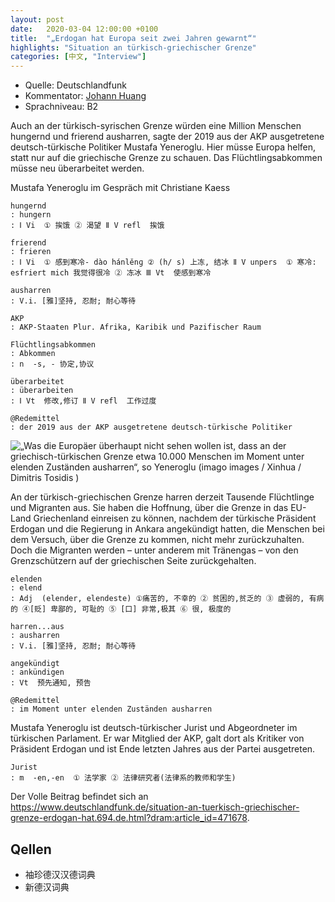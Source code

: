 ```yaml
---
layout: post
date:   2020-03-04 12:00:00 +0100
title:  "„Erdogan hat Europa seit zwei Jahren gewarnt“"
highlights: "Situation an türkisch-griechischer Grenze"
categories: [中文, "Interview"]
---
```


- Quelle: Deutschlandfunk
- Kommentator: [Johann Huang](http://www.johannhuang.com/)
- Sprachniveau: B2


Auch an der türkisch-syrischen Grenze würden eine Million Menschen hungernd und frierend ausharren, sagte der 2019 aus der AKP ausgetretene deutsch-türkische Politiker Mustafa Yeneroglu. Hier müsse Europa helfen, statt nur auf die griechische Grenze zu schauen. Das Flüchtlingsabkommen müsse neu überarbeitet werden.

Mustafa Yeneroglu im Gespräch mit Christiane Kaess

    hungernd
    : hungern 
    : Ⅰ Vi  ① 挨饿 ② 渴望 Ⅱ V refl  挨饿

    frierend
    : frieren
    : Ⅰ Vi  ① 感到寒冷- dào hánlěnɡ ② (h/ s) 上冻, 结冰 Ⅱ V unpers  ① 寒冷: esfriert mich 我觉得很冷 ② 冻冰 Ⅲ Vt  使感到寒冷

    ausharren
    : V.i. [雅]坚持, 忍耐; 耐心等待

    AKP
    : AKP-Staaten Plur. Afrika, Karibik und Pazifischer Raum

    Flüchtlingsabkommen
    : Abkommen
    : n  -s, - 协定,协议

    überarbeitet
    : überarbeiten 
    : Ⅰ Vt  修改,修订 Ⅱ V refl  工作过度

    @Redemittel
    : der 2019 aus der AKP ausgetretene deutsch-türkische Politiker


![„Was die Europäer überhaupt nicht sehen wollen ist, dass an der griechisch-türkischen Grenze etwa 10.000 Menschen im Moment unter elenden Zuständen ausharren“, so Yeneroglu (imago images / Xinhua / Dimitris Tosidis )](https://www.deutschlandfunk.de/media/thumbs/2/25d75ac0586c831c305acf3918f38715v1_max_755x425_b3535db83dc50e27c1bb1392364c95a2.jpg?key=9cfe05)

An der türkisch-griechischen Grenze harren derzeit Tausende Flüchtlinge und Migranten aus. Sie haben die Hoffnung, über die Grenze in das EU-Land Griechenland einreisen zu können, nachdem der türkische Präsident Erdogan und die Regierung in Ankara angekündigt hatten, die Menschen bei dem Versuch, über die Grenze zu kommen, nicht mehr zurückzuhalten. Doch die Migranten werden – unter anderem mit Tränengas  – von den Grenzschützern auf der griechischen Seite zurückgehalten.

    elenden
    : elend
    : Adj  (elender, elendeste) ①痛苦的, 不幸的 ② 贫困的,贫乏的 ③ 虚弱的, 有病的 ④[贬] 卑鄙的, 可耻的 ⑤ [口] 非常,极其 ⑥ 很, 极度的

    harren...aus
    : ausharren
    : V.i. [雅]坚持, 忍耐; 耐心等待

    angekündigt
    : ankündigen
    : Vt  预先通知, 预告

    @Redemittel
    : im Moment unter elenden Zuständen ausharren


Mustafa Yeneroglu ist deutsch-türkischer Jurist und Abgeordneter im türkischen Parlament. Er war Mitglied der AKP, galt dort als Kritiker von Präsident Erdogan und ist Ende letzten Jahres aus der Partei ausgetreten.

    Jurist
    : m  -en,-en  ① 法学家 ② 法律研究者(法律系的教师和学生)


Der Volle Beitrag befindet sich an <https://www.deutschlandfunk.de/situation-an-tuerkisch-griechischer-grenze-erdogan-hat.694.de.html?dram:article_id=471678>.


## Qellen

- 袖珍德汉汉德词典
- 新德汉词典
